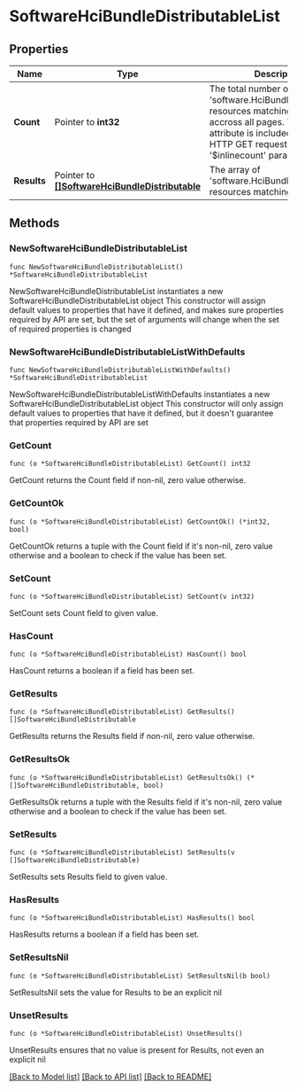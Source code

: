 # SoftwareHciBundleDistributableList

## Properties

Name | Type | Description | Notes
------------ | ------------- | ------------- | -------------
**Count** | Pointer to **int32** | The total number of &#39;software.HciBundleDistributable&#39; resources matching the request, accross all pages. The &#39;Count&#39; attribute is included when the HTTP GET request includes the &#39;$inlinecount&#39; parameter. | [optional] 
**Results** | Pointer to [**[]SoftwareHciBundleDistributable**](SoftwareHciBundleDistributable.md) | The array of &#39;software.HciBundleDistributable&#39; resources matching the request. | [optional] 

## Methods

### NewSoftwareHciBundleDistributableList

`func NewSoftwareHciBundleDistributableList() *SoftwareHciBundleDistributableList`

NewSoftwareHciBundleDistributableList instantiates a new SoftwareHciBundleDistributableList object
This constructor will assign default values to properties that have it defined,
and makes sure properties required by API are set, but the set of arguments
will change when the set of required properties is changed

### NewSoftwareHciBundleDistributableListWithDefaults

`func NewSoftwareHciBundleDistributableListWithDefaults() *SoftwareHciBundleDistributableList`

NewSoftwareHciBundleDistributableListWithDefaults instantiates a new SoftwareHciBundleDistributableList object
This constructor will only assign default values to properties that have it defined,
but it doesn't guarantee that properties required by API are set

### GetCount

`func (o *SoftwareHciBundleDistributableList) GetCount() int32`

GetCount returns the Count field if non-nil, zero value otherwise.

### GetCountOk

`func (o *SoftwareHciBundleDistributableList) GetCountOk() (*int32, bool)`

GetCountOk returns a tuple with the Count field if it's non-nil, zero value otherwise
and a boolean to check if the value has been set.

### SetCount

`func (o *SoftwareHciBundleDistributableList) SetCount(v int32)`

SetCount sets Count field to given value.

### HasCount

`func (o *SoftwareHciBundleDistributableList) HasCount() bool`

HasCount returns a boolean if a field has been set.

### GetResults

`func (o *SoftwareHciBundleDistributableList) GetResults() []SoftwareHciBundleDistributable`

GetResults returns the Results field if non-nil, zero value otherwise.

### GetResultsOk

`func (o *SoftwareHciBundleDistributableList) GetResultsOk() (*[]SoftwareHciBundleDistributable, bool)`

GetResultsOk returns a tuple with the Results field if it's non-nil, zero value otherwise
and a boolean to check if the value has been set.

### SetResults

`func (o *SoftwareHciBundleDistributableList) SetResults(v []SoftwareHciBundleDistributable)`

SetResults sets Results field to given value.

### HasResults

`func (o *SoftwareHciBundleDistributableList) HasResults() bool`

HasResults returns a boolean if a field has been set.

### SetResultsNil

`func (o *SoftwareHciBundleDistributableList) SetResultsNil(b bool)`

 SetResultsNil sets the value for Results to be an explicit nil

### UnsetResults
`func (o *SoftwareHciBundleDistributableList) UnsetResults()`

UnsetResults ensures that no value is present for Results, not even an explicit nil

[[Back to Model list]](../README.md#documentation-for-models) [[Back to API list]](../README.md#documentation-for-api-endpoints) [[Back to README]](../README.md)


